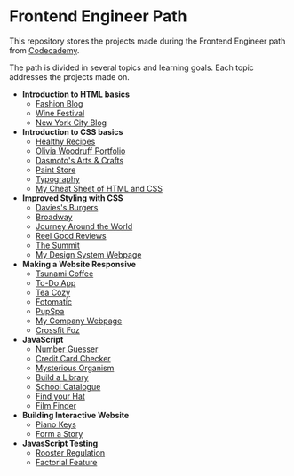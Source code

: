 # Frontend Engineer Path
This repository stores the projects made during the Frontend Engineer path
from [Codecademy](https://www.codecademy.com/learn/paths/front-end-engineer-career-path).

The path is divided in several topics and learning goals. Each topic addresses the projects made on.

- **Introduction to HTML basics**
  - [Fashion Blog](fashion-blog)
  - [Wine Festival](wine-festival)
  - [New York City Blog](new-york-city-blog)
- **Introduction to CSS basics**
  - [Healthy Recipes](healthy-recipes)
  - [Olivia Woodruff Portfolio](olivia-woodruff-portfolio)
  - [Dasmoto's Arts & Crafts](dasmoto-arts-crafts)
  - [Paint Store](paint-store)
  - [Typography](typography)
  - [My Cheat Sheet of HTML and CSS](my-cheat-sheet)
- **Improved Styling with CSS**
  - [Davies's Burgers](davie-burgers)
  - [Broadway](broadway)
  - [Journey Around the World](journey-arround-world)
  - [Reel Good Reviews](reel-good-reviews)
  - [The Summit](summit)
  - [My Design System Webpage](my-design-system)
- **Making a Website Responsive**
  - [Tsunami Coffee](tsunami-coffee)
  - [To-Do App](to-do-app)
  - [Tea Cozy](tea-cozy)
  - [Fotomatic](fotomatic)
  - [PupSpa](pup-spa)
  - [My Company Webpage](my-company-homepage)
  - [Crossfit Foz](crossfit-foz)
- **JavaScript**
  - [Number Guesser](javascript-section/number-guesser)
  - [Credit Card Checker](javascript-section/credit-card-checker)
  - [Mysterious Organism](javascript-section/mysterious-organism)
  - [Build a Library](javascript-section/library)
  - [School Catalogue](javascript-section/school-catalogue)
  - [Find your Hat](javascript-section/find-your-hat/)
  - [Film Finder](javascript-section/film-finder/)
- **Building Interactive Website**
  - [Piano Keys](piano-keys)
  - [Form a Story](form-story)
- **JavasScript Testing**
  - [Rooster Regulation](javascript-section/rooster-regulation/)
  - [Factorial Feature](javascript-section/factorial-feature/)